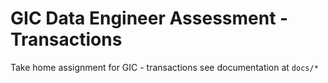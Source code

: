# GIC Data Engineer Assessment - Transactions
Take home assignment for GIC - transactions
see documentation at `docs/*`
